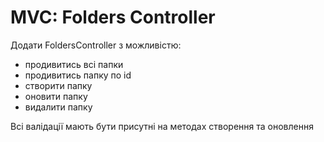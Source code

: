 # MVC: Folders Controller

Додати FoldersController з можливістю:

- продивитись всі папки
- продивитись папку по id
- створити папку
- оновити папку
- видалити папку

Всі валідації мають бути присутні на методах створення та оновлення